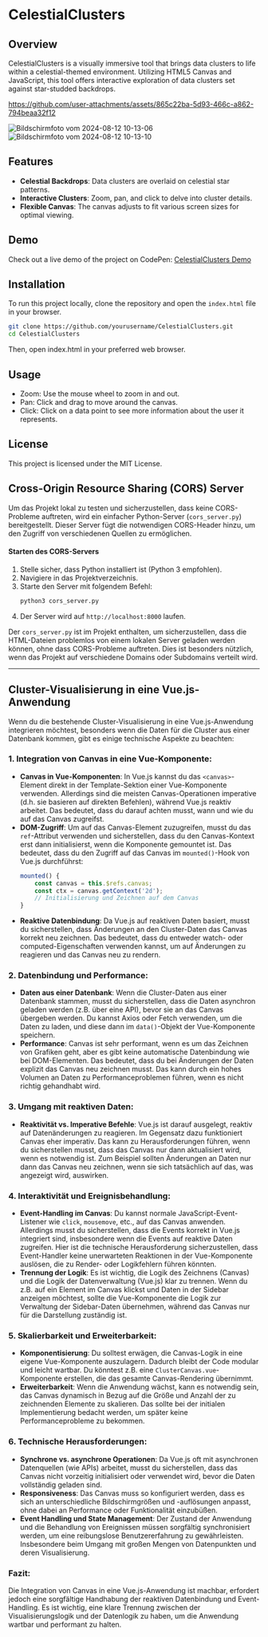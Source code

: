  
# CelestialClusters

## Overview
CelestialClusters is a visually immersive tool that brings data clusters to life within a celestial-themed environment. Utilizing HTML5 Canvas and JavaScript, this tool offers interactive exploration of data clusters set against star-studded backdrops.



https://github.com/user-attachments/assets/865c22ba-5d93-466c-a862-794beaa32f12

![Bildschirmfoto vom 2024-08-12 10-13-06](https://github.com/user-attachments/assets/d8476395-689c-4a38-813c-aa5451c60496)
![Bildschirmfoto vom 2024-08-12 10-13-10](https://github.com/user-attachments/assets/f779cb9c-3852-423a-89e0-0533dfed88fc)



## Features
- **Celestial Backdrops**: Data clusters are overlaid on celestial star patterns.
- **Interactive Clusters**: Zoom, pan, and click to delve into cluster details.
- **Flexible Canvas**: The canvas adjusts to fit various screen sizes for optimal viewing.

## Demo
Check out a live demo of the project on CodePen:
[CelestialClusters Demo](https://codepen.io/yourcodepenlink)

## Installation
To run this project locally, clone the repository and open the `index.html` file in your browser.

```bash
git clone https://github.com/yourusername/CelestialClusters.git
cd CelestialClusters


```
Then, open index.html in your preferred web browser.

## Usage
- Zoom: Use the mouse wheel to zoom in and out.
- Pan: Click and drag to move around the canvas.
- Click: Click on a data point to see more information about the user it represents.


## License
This project is licensed under the MIT License.



## Cross-Origin Resource Sharing (CORS) Server

Um das Projekt lokal zu testen und sicherzustellen, dass keine CORS-Probleme auftreten, wird ein einfacher Python-Server (`cors_server.py`) bereitgestellt. Dieser Server fügt die notwendigen CORS-Header hinzu, um den Zugriff von verschiedenen Quellen zu ermöglichen.

#### Starten des CORS-Servers

1. Stelle sicher, dass Python installiert ist (Python 3 empfohlen).
2. Navigiere in das Projektverzeichnis.
3. Starte den Server mit folgendem Befehl:
   ```sh
   python3 cors_server.py
   ```
4. Der Server wird auf `http://localhost:8000` laufen.

Der `cors_server.py` ist im Projekt enthalten, um sicherzustellen, dass die HTML-Dateien problemlos von einem lokalen Server geladen werden können, ohne dass CORS-Probleme auftreten. Dies ist besonders nützlich, wenn das Projekt auf verschiedene Domains oder Subdomains verteilt wird.

____________________________

## Cluster-Visualisierung in eine Vue.js-Anwendung 

Wenn du die bestehende Cluster-Visualisierung in eine Vue.js-Anwendung integrieren möchtest, besonders wenn die Daten für die Cluster aus einer Datenbank kommen, gibt es einige technische Aspekte zu beachten:

### 1. **Integration von Canvas in eine Vue-Komponente**:
   - **Canvas in Vue-Komponenten**: In Vue.js kannst du das `<canvas>`-Element direkt in der Template-Sektion einer Vue-Komponente verwenden. Allerdings sind die meisten Canvas-Operationen imperative (d.h. sie basieren auf direkten Befehlen), während Vue.js reaktiv arbeitet. Das bedeutet, dass du darauf achten musst, wann und wie du auf das Canvas zugreifst.
   - **DOM-Zugriff**: Um auf das Canvas-Element zuzugreifen, musst du das `ref`-Attribut verwenden und sicherstellen, dass du den Canvas-Kontext erst dann initialisierst, wenn die Komponente gemountet ist. Das bedeutet, dass du den Zugriff auf das Canvas im `mounted()`-Hook von Vue.js durchführst:
     ```javascript
     mounted() {
         const canvas = this.$refs.canvas;
         const ctx = canvas.getContext('2d');
         // Initialisierung und Zeichnen auf dem Canvas
     }
     ```
   - **Reaktive Datenbindung**: Da Vue.js auf reaktiven Daten basiert, musst du sicherstellen, dass Änderungen an den Cluster-Daten das Canvas korrekt neu zeichnen. Das bedeutet, dass du entweder watch- oder computed-Eigenschaften verwenden kannst, um auf Änderungen zu reagieren und das Canvas neu zu rendern.

### 2. **Datenbindung und Performance**:
   - **Daten aus einer Datenbank**: Wenn die Cluster-Daten aus einer Datenbank stammen, musst du sicherstellen, dass die Daten asynchron geladen werden (z.B. über eine API), bevor sie an das Canvas übergeben werden. Du kannst Axios oder Fetch verwenden, um die Daten zu laden, und diese dann im `data()`-Objekt der Vue-Komponente speichern.
   - **Performance**: Canvas ist sehr performant, wenn es um das Zeichnen von Grafiken geht, aber es gibt keine automatische Datenbindung wie bei DOM-Elementen. Das bedeutet, dass du bei Änderungen der Daten explizit das Canvas neu zeichnen musst. Das kann durch ein hohes Volumen an Daten zu Performanceproblemen führen, wenn es nicht richtig gehandhabt wird.

### 3. **Umgang mit reaktiven Daten**:
   - **Reaktivität vs. Imperative Befehle**: Vue.js ist darauf ausgelegt, reaktiv auf Datenänderungen zu reagieren. Im Gegensatz dazu funktioniert Canvas eher imperativ. Das kann zu Herausforderungen führen, wenn du sicherstellen musst, dass das Canvas nur dann aktualisiert wird, wenn es notwendig ist. Zum Beispiel sollten Änderungen an Daten nur dann das Canvas neu zeichnen, wenn sie sich tatsächlich auf das, was angezeigt wird, auswirken.

### 4. **Interaktivität und Ereignisbehandlung**:
   - **Event-Handling im Canvas**: Du kannst normale JavaScript-Event-Listener wie `click`, `mousemove`, etc., auf das Canvas anwenden. Allerdings musst du sicherstellen, dass die Events korrekt in Vue.js integriert sind, insbesondere wenn die Events auf reaktive Daten zugreifen. Hier ist die technische Herausforderung sicherzustellen, dass Event-Handler keine unerwarteten Reaktionen in der Vue-Komponente auslösen, die zu Render- oder Logikfehlern führen könnten.
   - **Trennung der Logik**: Es ist wichtig, die Logik des Zeichnens (Canvas) und die Logik der Datenverwaltung (Vue.js) klar zu trennen. Wenn du z.B. auf ein Element im Canvas klickst und Daten in der Sidebar anzeigen möchtest, sollte die Vue-Komponente die Logik zur Verwaltung der Sidebar-Daten übernehmen, während das Canvas nur für die Darstellung zuständig ist.

### 5. **Skalierbarkeit und Erweiterbarkeit**:
   - **Komponentisierung**: Du solltest erwägen, die Canvas-Logik in eine eigene Vue-Komponente auszulagern. Dadurch bleibt der Code modular und leicht wartbar. Du könntest z.B. eine `ClusterCanvas.vue`-Komponente erstellen, die das gesamte Canvas-Rendering übernimmt.
   - **Erweiterbarkeit**: Wenn die Anwendung wächst, kann es notwendig sein, das Canvas dynamisch in Bezug auf die Größe und Anzahl der zu zeichnenden Elemente zu skalieren. Das sollte bei der initialen Implementierung bedacht werden, um später keine Performanceprobleme zu bekommen.

### 6. **Technische Herausforderungen**:
   - **Synchrone vs. asynchrone Operationen**: Da Vue.js oft mit asynchronen Datenquellen (wie APIs) arbeitet, musst du sicherstellen, dass das Canvas nicht vorzeitig initialisiert oder verwendet wird, bevor die Daten vollständig geladen sind.
   - **Responsiveness**: Das Canvas muss so konfiguriert werden, dass es sich an unterschiedliche Bildschirmgrößen und -auflösungen anpasst, ohne dabei an Performance oder Funktionalität einzubüßen.
   - **Event Handling und State Management**: Der Zustand der Anwendung und die Behandlung von Ereignissen müssen sorgfältig synchronisiert werden, um eine reibungslose Benutzererfahrung zu gewährleisten. Insbesondere beim Umgang mit großen Mengen von Datenpunkten und deren Visualisierung.

### Fazit:
Die Integration von Canvas in eine Vue.js-Anwendung ist machbar, erfordert jedoch eine sorgfältige Handhabung der reaktiven Datenbindung und Event-Handling. Es ist wichtig, eine klare Trennung zwischen der Visualisierungslogik und der Datenlogik zu haben, um die Anwendung wartbar und performant zu halten.
